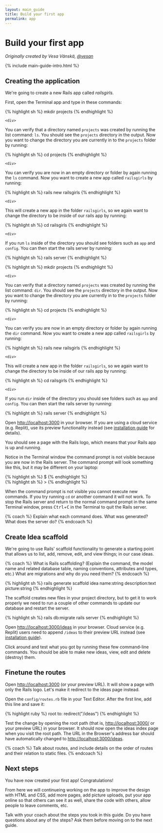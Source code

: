 ```yaml
---
layout: main_guide
title: Build your first app
permalink: app
---
```


# Build your first app

*Originally created by Vesa Vänskä, [@vesan](https://twitter.com/vesan)*

{% include main-guide-intro.html %}


## Creating the application

We're going to create a new Rails app called *railsgirls*.

First, open the Terminal app and type in these commands:

<div class="os-specific">
  <div class="mac nix">
{% highlight sh %}
mkdir projects
{% endhighlight %}

    <div>
<p>You can verify that a directory named <code>projects</code> was created by running the list command: <code>ls</code>. You should see the <code>projects</code> directory in the output. Now you want to change the directory you are currently in to the <code>projects</code> folder by running:</p>
    </div>

{% highlight sh %}
cd projects
{% endhighlight %}

    <div>
<p>You can verify you are now in an empty directory or folder by again running the <code>ls</code> command. Now you want to create a new app called <code>railsgirls</code> by running:</p>
    </div>

{% highlight sh %}
rails new railsgirls
{% endhighlight %}

    <div>
<p>This will create a new app in the folder <code>railsgirls</code>, so we again want to change the directory to be inside of our rails app by running:</p>
    </div>

{% highlight sh %}
cd railsgirls
{% endhighlight %}

    <div>
<p>If you run <code>ls</code> inside of the directory you should see folders such as <code>app</code> and <code>config</code>. You can then start the rails server by running:</p>
    </div>

{% highlight sh %}
rails server
{% endhighlight %}
  </div>

  <div class="win">
{% highlight sh %}
mkdir projects
{% endhighlight %}

    <div>
<p>You can verify that a directory named <code>projects</code> was created by running the list command: <code>dir</code>. You should see the <code>projects</code> directory in the output. Now you want to change the directory you are currently in to the <code>projects</code> folder by running:</p>
    </div>

{% highlight sh %}
cd projects
{% endhighlight %}

    <div>
<p>You can verify you are now in an empty directory or folder by again running the <code>dir</code> command. Now you want to create a new app called <code>railsgirls</code> by running:</p>
    </div>

{% highlight sh %}
rails new railsgirls
{% endhighlight %}

    <div>
<p>This will create a new app in the folder <code>railsgirls</code>, so we again want to change the directory to be inside of our rails app by running:</p>
    </div>

{% highlight sh %}
cd railsgirls
{% endhighlight %}

    <div>
<p>If you run <code>dir</code> inside of the directory you should see folders such as <code>app</code> and <code>config</code>. You can then start the rails server by running:</p>
    </div>

{% highlight sh %}
rails server
{% endhighlight %}
  </div>
</div>

Open <http://localhost:3000> in your browser. If you are using a cloud service (e.g. Replit), use its preview functionality instead (see [installation guide](/install/replit) for details).

You should see a page with the Rails logo, which means that your Rails app is up and running.

Notice in the Terminal window the command prompt is not visible because you are now in the Rails server. The command prompt will look something like this, but it may be different on your laptop:

<div class="os-specific">
  <div class="mac nix">
{% highlight sh %}
$
{% endhighlight %}
  </div>
  <div class="win">
{% highlight sh %}
>
{% endhighlight %}
  </div>
</div>

When the command prompt is not visible you cannot execute new commands. If you try running `cd` or another command it will not work. To stop the Rails server and return to the normal command prompt in the same Terminal window, press <kbd>Ctrl</kbd>+<kbd>C</kbd> in the Terminal to quit the Rails server.

{% coach %}
Explain what each command does. What was generated? What does the server do?
{% endcoach %}

## Create Idea scaffold

We're going to use Rails' scaffold functionality to generate a starting point that allows us to list, add, remove, edit, and view things; in our case ideas.

{% coach %}
What is Rails scaffolding? (Explain the command, the model name and related database table, naming conventions, attributes and types, etc.) What are migrations and why do you need them?
{% endcoach %}

{% highlight sh %}
rails generate scaffold idea name:string description:text picture:string
{% endhighlight %}

The scaffold creates new files in your project directory, but to get it to work properly we need to run a couple of other commands to update our database and restart the server.

{% highlight sh %}
rails db:migrate
rails server
{% endhighlight %}

Open <http://localhost:3000/ideas> in your browser. Cloud service (e.g. Replit) users need to append `/ideas` to their preview URL instead (see [installation guide](/install/replit)).

Click around and test what you got by running these few command-line commands. You should be able to make new ideas, view, edit and delete (destroy) them.

## Finetune the routes

Open <http://localhost:3000> (or your preview URL). It will show a page with only the Rails logo. Let's make it redirect to the ideas page instead.

Open the `config/routes.rb` file in your Text Editor. After the first line, add this line and save it:

{% highlight ruby %}
root to: redirect("/ideas")
{% endhighlight %}

Test the change by opening the root path (that is, <http://localhost:3000/> or your preview URL) in your browser. It should now open the ideas index page when you visit the root path. The URL in the Browser's address bar should have automatically changed to <http://localhost:3000/ideas>.

{% coach %}
Talk about routes, and include details on the order of routes and their relation to static files.
{% endcoach %}

## Next steps

You have now created your first app! Congratulations!

From here we will continueing working on the app to improve the design with HTML and CSS, add more pages, add picture uploads, put your app online so that others can see it as well, share the code with others, allow people to leave comments, etc.

Talk with your coach about the steps you took in this guide. Do you have questions about any of the steps? Ask them before moving on to the next guide.
